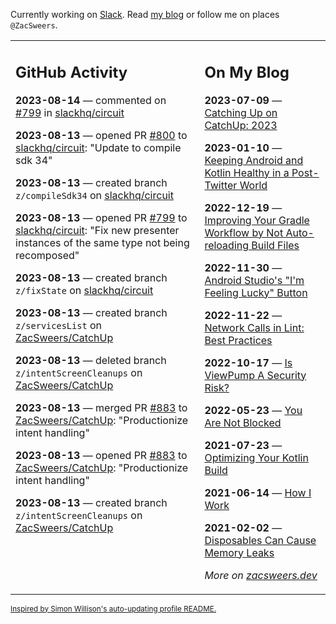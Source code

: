 Currently working on [Slack](https://slack.com/). Read [my blog](https://zacsweers.dev/) or follow me on places `@ZacSweers`.

<table><tr><td valign="top" width="60%">

## GitHub Activity
<!-- githubActivity starts -->
**2023-08-14** — commented on [#799](https://github.com/slackhq/circuit/pull/799#issuecomment-1676636926) in [slackhq/circuit](https://github.com/slackhq/circuit)

**2023-08-13** — opened PR [#800](https://github.com/slackhq/circuit/pull/800) to [slackhq/circuit](https://github.com/slackhq/circuit): "Update to compile sdk 34"

**2023-08-13** — created branch `z/compileSdk34` on [slackhq/circuit](https://github.com/slackhq/circuit)

**2023-08-13** — opened PR [#799](https://github.com/slackhq/circuit/pull/799) to [slackhq/circuit](https://github.com/slackhq/circuit): "Fix new presenter instances of the same type not being recomposed"

**2023-08-13** — created branch `z/fixState` on [slackhq/circuit](https://github.com/slackhq/circuit)

**2023-08-13** — created branch `z/servicesList` on [ZacSweers/CatchUp](https://github.com/ZacSweers/CatchUp)

**2023-08-13** — deleted branch `z/intentScreenCleanups` on [ZacSweers/CatchUp](https://github.com/ZacSweers/CatchUp)

**2023-08-13** — merged PR [#883](https://github.com/ZacSweers/CatchUp/pull/883) to [ZacSweers/CatchUp](https://github.com/ZacSweers/CatchUp): "Productionize intent handling"

**2023-08-13** — opened PR [#883](https://github.com/ZacSweers/CatchUp/pull/883) to [ZacSweers/CatchUp](https://github.com/ZacSweers/CatchUp): "Productionize intent handling"

**2023-08-13** — created branch `z/intentScreenCleanups` on [ZacSweers/CatchUp](https://github.com/ZacSweers/CatchUp)
<!-- githubActivity ends -->
</td><td valign="top" width="40%">

## On My Blog
<!-- blog starts -->
**2023-07-09** — [Catching Up on CatchUp: 2023](https://www.zacsweers.dev/catching-up-on-catchup-2023/)

**2023-01-10** — [Keeping Android and Kotlin Healthy in a Post-Twitter World](https://www.zacsweers.dev/keeping-android-healthy/)

**2022-12-19** — [Improving Your Gradle Workflow by Not Auto-reloading Build Files](https://www.zacsweers.dev/improving-your-workflow-by-not-auto-reloading-build-files/)

**2022-11-30** — [Android Studio's "I'm Feeling Lucky" Button](https://www.zacsweers.dev/android-studios-im-feeling-lucky-button/)

**2022-11-22** — [Network Calls in Lint: Best Practices](https://www.zacsweers.dev/network-calls-in-lint-best-practices/)

**2022-10-17** — [Is ViewPump A Security Risk?](https://www.zacsweers.dev/is-viewpump-a-security-risk/)

**2022-05-23** — [You Are Not Blocked](https://www.zacsweers.dev/you-are-not-blocked/)

**2021-07-23** — [Optimizing Your Kotlin Build](https://www.zacsweers.dev/optimizing-your-kotlin-build/)

**2021-06-14** — [How I Work](https://www.zacsweers.dev/how-i-work/)

**2021-02-02** — [Disposables Can Cause Memory Leaks](https://www.zacsweers.dev/disposables-can-cause-memory-leaks/)
<!-- blog ends -->
_More on [zacsweers.dev](https://zacsweers.dev/)_
</td></tr></table>

<sub><a href="https://simonwillison.net/2020/Jul/10/self-updating-profile-readme/">Inspired by Simon Willison's auto-updating profile README.</a></sub>